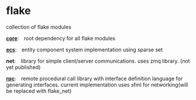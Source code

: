 # flake
collection of flake modules

<b>[core](https://github.com/NightJolt/flake_core)</b><span>:&emsp;root dependency for all flake modules</span>

<b>[ecs](https://github.com/NightJolt/flake_ecs)</b><span>:&emsp;entity component system implementation using sparse set</span>

<b>net</b><span>:&emsp;library for simple client/server communications. uses zmq library. (not yet published)</span>

<b>[rpc](https://github.com/NightJolt/flake_rpc)</b><span>:&emsp;remote procedural call library with interface definition language for generating interfaces. current implementation uses sfml for networking(will be replaced with flake_net)</span>
